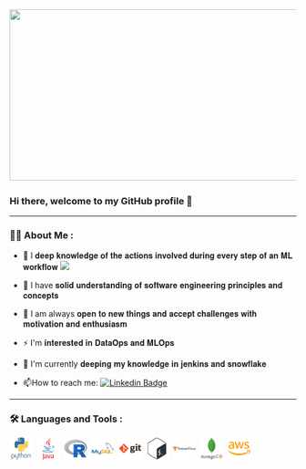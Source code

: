 <div id="header" align="center
  <div id="badges">
    <div align="center">
  <img src="https://media.giphy.com/media/dWesBcTLavkZuG35MI/giphy.gif" width="600" height="300"/>
</div>
</div>
</div>

### Hi there, welcome to my GitHub profile 👋

---

### :man_technologist: About Me :

- :muscle: I 𝐝𝐞𝐞𝐩 𝐤𝐧𝐨𝐰𝐥𝐞𝐝𝐠𝐞 𝐨𝐟 𝐭𝐡𝐞 𝐚𝐜𝐭𝐢𝐨𝐧𝐬 𝐢𝐧𝐯𝐨𝐥𝐯𝐞𝐝 𝐝𝐮𝐫𝐢𝐧𝐠 𝐞𝐯𝐞𝐫𝐲 𝐬𝐭𝐞𝐩 𝐨𝐟 𝐚𝐧 𝐌𝐋 𝐰𝐨𝐫𝐤𝐟𝐥𝐨𝐰 <img src="https://media.giphy.com/media/WUlplcMpOCEmTGBtBW/giphy.gif" width="30"> 

- :telescope: I have 𝐬𝐨𝐥𝐢𝐝 𝐮𝐧𝐝𝐞𝐫𝐬𝐭𝐚𝐧𝐝𝐢𝐧𝐠 𝐨𝐟 𝐬𝐨𝐟𝐭𝐰𝐚𝐫𝐞 𝐞𝐧𝐠𝐢𝐧𝐞𝐞𝐫𝐢𝐧𝐠 𝐩𝐫𝐢𝐧𝐜𝐢𝐩𝐥𝐞𝐬 𝐚𝐧𝐝 𝐜𝐨𝐧𝐜𝐞𝐩𝐭𝐬

- :seedling:  I am always 𝐨𝐩𝐞𝐧 𝐭𝐨 𝐧𝐞𝐰 𝐭𝐡𝐢𝐧𝐠𝐬 𝐚𝐧𝐝 𝐚𝐜𝐜𝐞𝐩𝐭 𝐜𝐡𝐚𝐥𝐥𝐞𝐧𝐠𝐞𝐬 𝐰𝐢𝐭𝐡 𝐦𝐨𝐭𝐢𝐯𝐚𝐭𝐢𝐨𝐧 𝐚𝐧𝐝 𝐞𝐧𝐭𝐡𝐮𝐬𝐢𝐚𝐬𝐦

- :zap: I'm 𝐢𝐧𝐭𝐞𝐫𝐞𝐬𝐭𝐞𝐝 𝐢𝐧 𝐃𝐚𝐭𝐚𝐎𝐩𝐬 𝐚𝐧𝐝 𝐌𝐋𝐎𝐩𝐬

-  :bookmark_tabs: I'm currently 𝐝𝐞𝐞𝐩𝐢𝐧𝐠 𝐦𝐲 𝐤𝐧𝐨𝐰𝐥𝐞𝐝𝐠𝐞 𝐢𝐧 𝐣𝐞𝐧𝐤𝐢𝐧𝐬 𝐚𝐧𝐝 𝐬𝐧𝐨𝐰𝐟𝐥𝐚𝐤𝐞

- :mailbox:How to reach me: [![Linkedin Badge](https://img.shields.io/badge/-AlejandroDR-blue?style=flat&logo=Linkedin&logoColor=white)](your-linkedin-url)

---

### :hammer_and_wrench: Languages and Tools :

<div>
  
  <img src="https://github.com/devicons/devicon/blob/master/icons/python/python-original-wordmark.svg" title="Python" alt="Java" width="40" height="40"/>&nbsp;
  <img src="https://github.com/devicons/devicon/blob/master/icons/java/java-original-wordmark.svg" title="Java" alt="Java" width="40" height="40"/>&nbsp;
  <img src="https://github.com/devicons/devicon/blob/master/icons/r/r-original.svg" title="React" alt="R" width="40" height="40"/>&nbsp;
  <img src="https://github.com/devicons/devicon/blob/master/icons/mysql/mysql-original-wordmark.svg" title="MySQL" alt="MySQL" width="40" height="40"/>&nbsp;
  <img src="https://github.com/devicons/devicon/blob/master/icons/git/git-original-wordmark.svg" title="Git" alt="Git" width="40" height="40"/>&nbsp;
  <img src="https://github.com/devicons/devicon/blob/master/icons/bash/bash-original.svg" title="Bash" alt="Bash" width="40" height="40"/>&nbsp;
  <img src="https://github.com/devicons/devicon/blob/master/icons/tensorflow/tensorflow-original-wordmark.svg" title="TF" alt="TF" width="40" height="40"/>&nbsp;
  <img src="https://github.com/devicons/devicon/blob/master/icons/mongodb/mongodb-original-wordmark.svg" title="MongoDB" alt="MongoDB" width="40" height="40"/>&nbsp;
  <img src="https://github.com/devicons/devicon/blob/master/icons/amazonwebservices/amazonwebservices-plain-wordmark.svg" title="AWS" alt="AWS" width="40" height="40"/>&nbsp;
  
</div>

<!---
---

### :notebook_with_decorative_cover: My Projects :

---
--->


